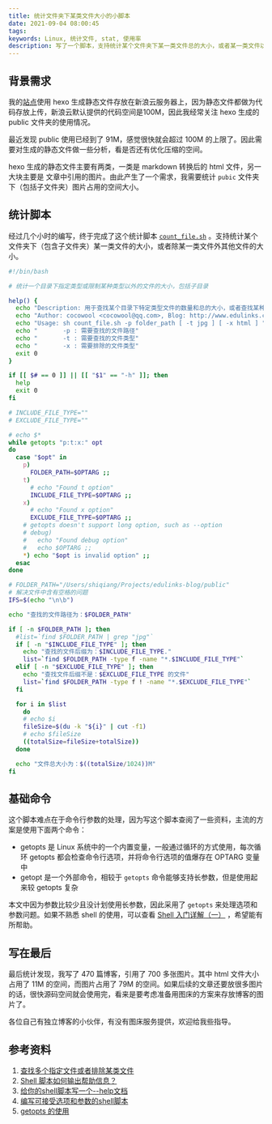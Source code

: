 ```yaml
---
title: 统计文件夹下某类文件大小的小脚本
date: 2021-09-04 08:00:45
tags:
keywords: Linux, 统计文件, stat, 使用率
description: 写了一个脚本，支持统计某个文件夹下某一类文件总的大小，或者某一类文件以外其他文件总的大小。
---
```


## 背景需求

我的[站点](http://www.edulinks.cn)使用 hexo 生成静态文件存放在新浪云服务器上，因为静态文件都做为代码存放上传，新浪云默认提供的代码空间是100M，因此我经常关注 hexo 生成的 public 文件夹的使用情况。

最近发现 public 使用已经到了 91M，感觉很快就会超过 100M 的上限了。因此需要对生成的静态文件做一些分析，看是否还有优化压缩的空间。

hexo 生成的静态文件主要有两类，一类是 markdown 转换后的 html 文件，另一大块主要是 文章中引用的图片。由此产生了一个需求，我需要统计 `pubic` 文件夹下（包括子文件夹）图片占用的空间大小。

## 统计脚本

经过几个小时的编写，终于完成了这个统计脚本 [`count_file.sh`](https://github.com/cocowool/sh-valley/blob/master/shell/count_file.sh) 。支持统计某个文件夹下（包含子文件夹）某一类文件的大小，或者除某一类文件外其他文件的大小。

```sh
#!/bin/bash

# 统计一个目录下指定类型或限制某种类型以外的文件的大小，包括子目录

help() {
  echo "Description: 用于查找某个目录下特定类型文件的数量和总的大小，或者查找某种类型以外的文件数量和总的大小"
  echo "Author: cocowool <cocowool@qq.com>, Blog: http://www.edulinks.cn"
  echo "Usage: sh count_file.sh -p folder_path [ -t jpg ] [ -x html ] "
  echo "       -p : 需要查找的文件路径"
  echo "       -t : 需要查找的文件类型"
  echo "       -x : 需要排除的文件类型"
  exit 0
}

if [[ $# == 0 ]] || [[ "$1" == "-h" ]]; then
  help
  exit 0
fi

# INCLUDE_FILE_TYPE=""
# EXCLUDE_FILE_TYPE=""

# echo $*
while getopts "p:t:x:" opt
do
  case "$opt" in
    p) 
      FOLDER_PATH=$OPTARG ;;
    t) 
      # echo "Found t option"
      INCLUDE_FILE_TYPE=$OPTARG ;;
    x)
      # echo "Found x option"
      EXCLUDE_FILE_TYPE=$OPTARG ;;
    # getopts doesn't support long option, such as --option
    # debug)
    #   echo "Found debug option"
    #   echo $OPTARG ;;
    *) echo "$opt is invalid option" ;;
  esac
done

# FOLDER_PATH="/Users/shiqiang/Projects/edulinks-blog/public"
# 解决文件中含有空格的问题
IFS=$(echo "\n\b")

echo "查找的文件路径为：$FOLDER_PATH"

if [ -n $FOLDER_PATH ]; then
  #list=`find $FOLDER_PATH | grep "jpg"`
  if [ -n "$INCLUDE_FILE_TYPE" ]; then
    echo "查找的文件后缀为：$INCLUDE_FILE_TYPE."
    list=`find $FOLDER_PATH -type f -name "*.$INCLUDE_FILE_TYPE"`
  elif [ -n "$EXCLUDE_FILE_TYPE" ]; then
    echo "查找文件后缀不是：$EXCLUDE_FILE_TYPE 的文件"
    list=`find $FOLDER_PATH -type f ! -name "*.$EXCLUDE_FILE_TYPE"`
  fi

  for i in $list
    do
    # echo $i
    fileSize=$(du -k "${i}" | cut -f1)
    # echo $fileSize
    ((totalSize=fileSize+totalSize))
  done

  echo "文件总大小为：$((totalSize/1024))M"
fi
```

## 基础命令
这个脚本难点在于命令行参数的处理，因为写这个脚本查阅了一些资料，主流的方案是使用下面两个命令：

* getopts 是 Linux 系统中的一个内置变量，一般通过循环的方式使用，每次循环 getopts 都会检查命令行选项，并将命令行选项的值爆存在 OPTARG 变量中
* getopt 是一个外部命令，相较于 `getopts` 命令能够支持长参数，但是使用起来较 getopts 复杂

本文中因为参数比较少且没计划使用长参数，因此采用了 `getopts` 来处理选项和参数问题。如果不熟悉 shell 的使用，可以查看 [Shell 入门详解（一）](http://www.edulinks.cn/2020/07/22/20200722-shell-quick-start/) ，希望能有所帮助。

## 写在最后

最后统计发现，我写了 470 篇博客，引用了 700 多张图片。其中 html 文件大小占用了 11M 的空间，而图片占用了 79M 的空间。如果后续的文章还要放很多图片的话，很快源码空间就会使用完，看来是要考虑准备用图床的方案来存放博客的图片了。

各位自己有独立博客的小伙伴，有没有图床服务提供，欢迎给我些指导。

## 参考资料

1. [查找多个指定文件或者排除某类文件](https://blog.csdn.net/p1279030826/article/details/111868792)
2. [Shell 脚本如何输出帮助信息？](https://www.cnblogs.com/hangj/p/13331581.html)
3. [给你的shell脚本写一个--help文档](https://www.136.la/jingpin/show-115062.html)
4. [编写可接受选项和参数的shell脚本](https://blog.csdn.net/z1037561063/article/details/80410060)
5. [getopts 的使用](https://www.cnblogs.com/klb561/p/8933992.html)

